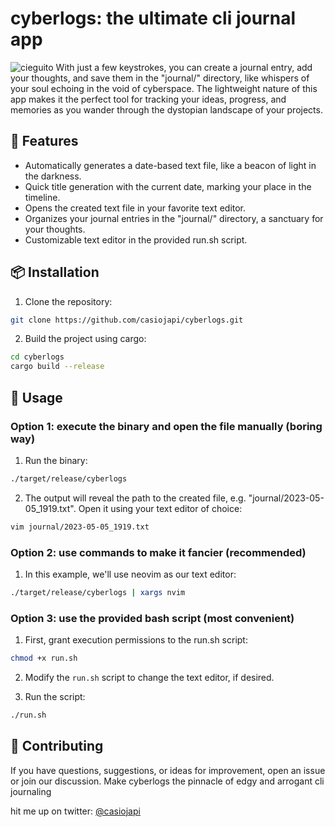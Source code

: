 # cyberlogs: the ultimate cli journal app 

![cieguito](https://pbs.twimg.com/profile_banners/3438631625/1681945275/1500x500)
With just a few keystrokes, you can create a journal entry, add your thoughts, and save them in the "journal/" directory, like whispers of your soul echoing in the void of cyberspace. The lightweight nature of this app makes it the perfect tool for tracking your ideas, progress, and memories as you wander through the dystopian landscape of your projects.

## 🚀 Features
- Automatically generates a date-based text file, like a beacon of light in the darkness.
- Quick title generation with the current date, marking your place in the timeline.
- Opens the created text file in your favorite text editor.
- Organizes your journal entries in the "journal/" directory, a sanctuary for your thoughts.
- Customizable text editor in the provided run.sh script.

## 📦 Installation

1. Clone the repository:

```bash
git clone https://github.com/casiojapi/cyberlogs.git
```

2. Build the project using cargo:

```bash
cd cyberlogs
cargo build --release
```

## 📘 Usage

### Option 1: execute the binary and open the file manually (boring way)

1. Run the binary:


```bash
./target/release/cyberlogs
```

2. The output will reveal the path to the created file, e.g. "journal/2023-05-05_1919.txt". Open it using your text editor of choice:

```bash
vim journal/2023-05-05_1919.txt
```

### Option 2: use commands to make it fancier (recommended)

1. In this example, we'll use neovim as our text editor:

```bash
./target/release/cyberlogs | xargs nvim
```

### Option 3: use the provided bash script (most convenient)

1. First, grant execution permissions to the run.sh script:

```bash
chmod +x run.sh
```

2. Modify the `run.sh` script to change the text editor, if desired.

3. Run the script:

```bash
./run.sh
```

## 🤝 Contributing

If you have questions, suggestions, or ideas for improvement, open an issue or join our discussion. Make cyberlogs the pinnacle of edgy and arrogant cli journaling

hit me up on twitter: [@casiojapi](https://twitter.com/casiojapi)

